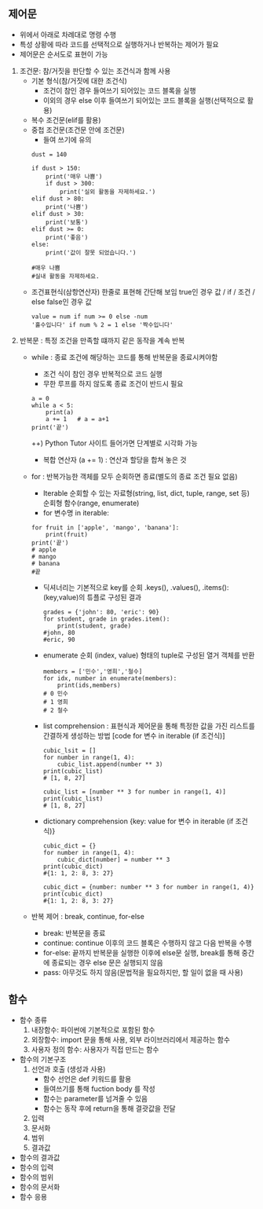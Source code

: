 ## 제어문
- 위에서 아래로 차례대로 명령 수행
- 특성 상황에 따라 코드를 선택적으로 실행하거나 반복하는 제어가 필요
- 제어문은 순서도로 표현이 가능
1. 조건문: 참/거짓을 판단할 수 있는 조건식과 함께 사용
    - 기본 형식(참/거짓에 대한 조건식)
        - 조건이 참인 경우 들여쓰기 되어있는 코드 블록을 실행
        - 이외의 경우 else 이후 들여쓰기 되어있는 코드 블록을 실행(선택적으로 활용)
    - 복수 조건문(elif를 활용)
    - 중첩 조건문(조건문 안에 조건문)
        - 들여 쓰기에 유의
        ```
        dust = 140

        if dust > 150:
            print('매우 나쁨')
            if dust > 300:
                print('실외 활동을 자제하세요.')
        elif dust > 80:
            print('나쁨')
        elif dust > 30:
            print('보통')
        elif dust >= 0:
            print('좋음')
        else:
            print('값이 잘못 되었습니다.')
        
        #매우 나쁨
        #실내 활동을 자제하세요.
        ```
    - 조건표현식(삼항연산자) 한줄로 표현해 간단해 보임
        true인 경우 값 / if / 조건 / else false인 경우 값
        ```
        value = num if num >= 0 else -num
        '홀수입니다' if num % 2 = 1 else '짝수입니다'
        ```
2. 반복문 : 특정 조건을 만족할 떄까지 같은 동작을 계속 반복
    - while : 종료 조건에 해당하는 코드를 통해 반복문을 종료시켜야함
        - 조건 식이 참인 경우 반복적으로 코드 실행
        - 무한 루프를 하지 않도록 종료 조건이 반드시 필요
        ```
        a = 0
        while a < 5:
            print(a)
            a += 1   # a = a+1
        print('끝')
        ```

         ++) Python Tutor 사이트 들어가면 단계별로 시각화 가능
         - 복합 연산자 (a += 1) : 연산과 할당을 합쳐 놓은 것
    - for : 반복가능한 객체를 모두 순회하면 종료(별도의 종료 조건 필요 없음)
        - Iterable
            순회할 수 있는 자료형(string, list, dict, tuple, range, set 등)
            순회형 함수(range, enumerate)
        - for 변수명 in iterable:
        ```
        for fruit in ['apple', 'mango', 'banana']:
            print(fruit)
        print('끝')
        # apple
        # mango
        # banana
        #끝
        ```
        - 딕셔너리는 기본적으로 key를 순회
            .keys(), .values(), .items(): (key,value)의 튜플로 구성된 결과
            ```
            grades = {'john': 80, 'eric': 90}
            for student, grade in grades.item():
                print(student, grade)
            #john, 80
            #eric, 90
            ```
        - enumerate 순회
            (index, value) 형태의 tuple로 구성된 열거 객체를 반환
            ```
            members = ['민수','영희','철수]
            for idx, number in enumerate(members):
                print(ids,members)
            # 0 민수
            # 1 영희
            # 2 철수
            ```
        - list comprehension : 표현식과 제어문을 통해 특정한 값을 가진 리스트를 간결하게 생성하는 방법
            [code for 변수 in iterable (if 조건식)]
            ```
            cubic_lsit = []
            for number in range(1, 4):
                cubic_list.append(number ** 3)
            print(cubic_list)
            # [1, 8, 27]

            cubic_list = [number ** 3 for number in range(1, 4)]
            print(cubic_list)
            # [1, 8, 27]
            ```            
        - dictionary comprehension
            {key: value for 변수 in iterable (if 조건식)}
            ```
            cubic_dict = {}
            for number in range(1, 4):
                cubic_dict[number] = number ** 3
            print(cubic_dict)
            #{1: 1, 2: 8, 3: 27}

            cubic_dict = {number: number ** 3 for number in range(1, 4)}
            print(cubic_dict)
            #{1: 1, 2: 8, 3: 27}
            ```
    - 반복 제어 : break, continue, for-else
        - break: 반복문을 종료
        - continue: continue 이후의 코드 블록은 수행하지 않고 다음 반복을 수행
        - for-else: 끝까지 반복문을 실행한 이후에 else문 실행, break를 통해 중간에 종료되는 경우 else 문은 실행되지 않음
        - pass: 아무것도 하지 않음(문법적을 필요하지만, 할 일이 없을 때 사용)

## 함수
- 함수 종류
    1. 내장함수: 파이썬에 기본적으로 포함된 함수
    2. 외장함수: import 문을 통해 사용, 외부 라이브러리에서 제공하는 함수
    3. 사용자 정의 함수: 사용자가 직접 만드는 함수
- 함수의 기본구조
    1. 선언과 호출 (생성과 사용)
        - 함수 선언은 def 키워드를 활용
        - 들여쓰기를 통해 fuction body 를 작성
        - 함수는 parameter를 넘겨줄 수 있음
        - 함수는 동작 후에 return을 통해 결괏값을 전달
    2. 입력
    3. 문서화
    4. 범위
    5. 결과값
- 함수의 결과값
- 함수의 입력
- 함수의 범위
- 함수의 문서화
- 함수 응용
